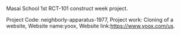 Masai School 1st RCT-101 construct week project.

Project Code: neighborly-apparatus-1977,
Project work: Cloning of a website,
Website name:yoox,
Website link:https://www.yoox.com/us.
